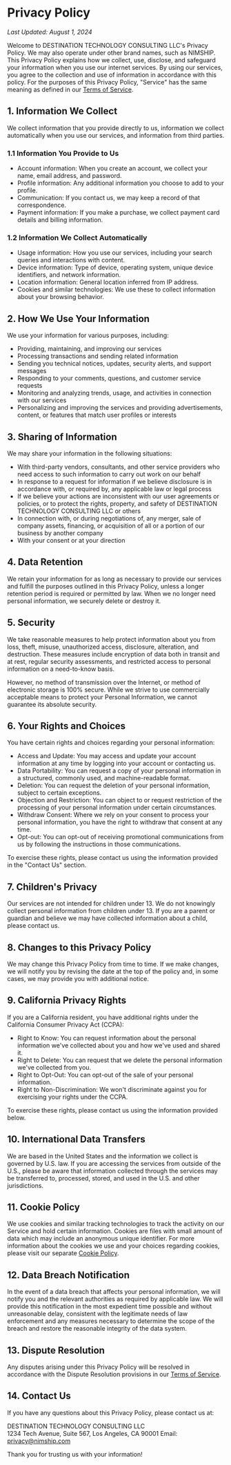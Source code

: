 # Privacy Policy

*Last Updated: August 1, 2024*

Welcome to DESTINATION TECHNOLOGY CONSULTING LLC's Privacy Policy. We may also operate under other brand names, such as NIMSHIP. This Privacy Policy explains how we collect, use, disclose, and safeguard your information when you use our internet services. By using our services, you agree to the collection and use of information in accordance with this policy. For the purposes of this Privacy Policy, "Service" has the same meaning as defined in our [Terms of Service](link-to-terms-of-service).

## 1. Information We Collect

We collect information that you provide directly to us, information we collect automatically when you use our services, and information from third parties.

### 1.1 Information You Provide to Us

- Account information: When you create an account, we collect your name, email address, and password.
- Profile information: Any additional information you choose to add to your profile.
- Communication: If you contact us, we may keep a record of that correspondence.
- Payment information: If you make a purchase, we collect payment card details and billing information.

### 1.2 Information We Collect Automatically

- Usage information: How you use our services, including your search queries and interactions with content.
- Device information: Type of device, operating system, unique device identifiers, and network information.
- Location information: General location inferred from IP address.
- Cookies and similar technologies: We use these to collect information about your browsing behavior.

## 2. How We Use Your Information

We use your information for various purposes, including:

- Providing, maintaining, and improving our services
- Processing transactions and sending related information
- Sending you technical notices, updates, security alerts, and support messages
- Responding to your comments, questions, and customer service requests
- Monitoring and analyzing trends, usage, and activities in connection with our services
- Personalizing and improving the services and providing advertisements, content, or features that match user profiles or interests

## 3. Sharing of Information

We may share your information in the following situations:

- With third-party vendors, consultants, and other service providers who need access to such information to carry out work on our behalf
- In response to a request for information if we believe disclosure is in accordance with, or required by, any applicable law or legal process
- If we believe your actions are inconsistent with our user agreements or policies, or to protect the rights, property, and safety of DESTINATION TECHNOLOGY CONSULTING LLC or others
- In connection with, or during negotiations of, any merger, sale of company assets, financing, or acquisition of all or a portion of our business by another company
- With your consent or at your direction

## 4. Data Retention

We retain your information for as long as necessary to provide our services and fulfill the purposes outlined in this Privacy Policy, unless a longer retention period is required or permitted by law. When we no longer need personal information, we securely delete or destroy it.

## 5. Security

We take reasonable measures to help protect information about you from loss, theft, misuse, unauthorized access, disclosure, alteration, and destruction. These measures include encryption of data both in transit and at rest, regular security assessments, and restricted access to personal information on a need-to-know basis.

However, no method of transmission over the Internet, or method of electronic storage is 100% secure. While we strive to use commercially acceptable means to protect your Personal Information, we cannot guarantee its absolute security.

## 6. Your Rights and Choices

You have certain rights and choices regarding your personal information:

- Access and Update: You may access and update your account information at any time by logging into your account or contacting us.
- Data Portability: You can request a copy of your personal information in a structured, commonly used, and machine-readable format.
- Deletion: You can request the deletion of your personal information, subject to certain exceptions.
- Objection and Restriction: You can object to or request restriction of the processing of your personal information under certain circumstances.
- Withdraw Consent: Where we rely on your consent to process your personal information, you have the right to withdraw that consent at any time.
- Opt-out: You can opt-out of receiving promotional communications from us by following the instructions in those communications.

To exercise these rights, please contact us using the information provided in the "Contact Us" section.

## 7. Children's Privacy

Our services are not intended for children under 13. We do not knowingly collect personal information from children under 13. If you are a parent or guardian and believe we may have collected information about a child, please contact us.

## 8. Changes to this Privacy Policy

We may change this Privacy Policy from time to time. If we make changes, we will notify you by revising the date at the top of the policy and, in some cases, we may provide you with additional notice.

## 9. California Privacy Rights

If you are a California resident, you have additional rights under the California Consumer Privacy Act (CCPA):

- Right to Know: You can request information about the personal information we've collected about you and how we've used and shared it.
- Right to Delete: You can request that we delete the personal information we've collected from you.
- Right to Opt-Out: You can opt-out of the sale of your personal information.
- Right to Non-Discrimination: We won't discriminate against you for exercising your rights under the CCPA.

To exercise these rights, please contact us using the information provided below.

## 10. International Data Transfers

We are based in the United States and the information we collect is governed by U.S. law. If you are accessing the services from outside of the U.S., please be aware that information collected through the services may be transferred to, processed, stored, and used in the U.S. and other jurisdictions.

## 11. Cookie Policy

We use cookies and similar tracking technologies to track the activity on our Service and hold certain information. Cookies are files with small amount of data which may include an anonymous unique identifier. For more information about the cookies we use and your choices regarding cookies, please visit our separate [Cookie Policy](link-to-cookie-policy).

## 12. Data Breach Notification

In the event of a data breach that affects your personal information, we will notify you and the relevant authorities as required by applicable law. We will provide this notification in the most expedient time possible and without unreasonable delay, consistent with the legitimate needs of law enforcement and any measures necessary to determine the scope of the breach and restore the reasonable integrity of the data system.

## 13. Dispute Resolution

Any disputes arising under this Privacy Policy will be resolved in accordance with the Dispute Resolution provisions in our [Terms of Service](link-to-terms-of-service).

## 14. Contact Us

If you have any questions about this Privacy Policy, please contact us at:

DESTINATION TECHNOLOGY CONSULTING LLC  
1234 Tech Avenue, Suite 567, Los Angeles, CA 90001
Email: <privacy@nimship.com>

Thank you for trusting us with your information!
